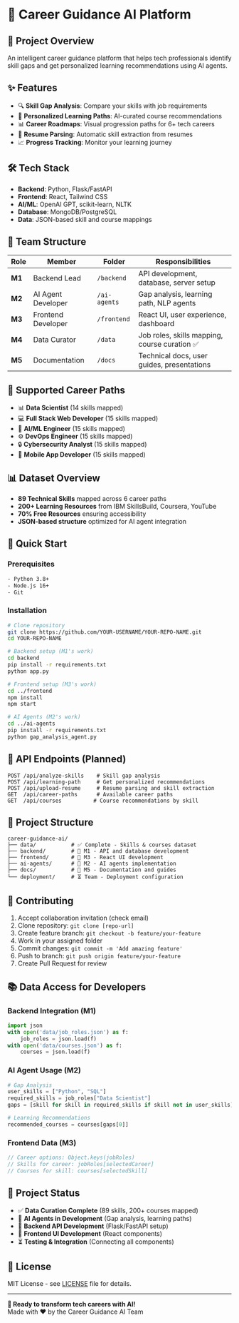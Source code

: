 # 🚀 Career Guidance AI Platform

## 📖 Project Overview
An intelligent career guidance platform that helps tech professionals identify skill gaps and get personalized learning recommendations using AI agents.

## ✨ Features
- 🔍 **Skill Gap Analysis**: Compare your skills with job requirements
- 🎯 **Personalized Learning Paths**: AI-curated course recommendations  
- 📊 **Career Roadmaps**: Visual progression paths for 6+ tech careers
- 🤖 **Resume Parsing**: Automatic skill extraction from resumes
- 📈 **Progress Tracking**: Monitor your learning journey

## 🛠️ Tech Stack
- **Backend**: Python, Flask/FastAPI
- **Frontend**: React, Tailwind CSS
- **AI/ML**: OpenAI GPT, scikit-learn, NLTK
- **Database**: MongoDB/PostgreSQL
- **Data**: JSON-based skill and course mappings

## 👥 Team Structure
| Role | Member | Folder | Responsibilities |
|------|--------|--------|------------------|
| **M1** | Backend Lead | `/backend` | API development, database, server setup |
| **M2** | AI Agent Developer | `/ai-agents` | Gap analysis, learning path, NLP agents |
| **M3** | Frontend Developer | `/frontend` | React UI, user experience, dashboard |
| **M4** | Data Curator | `/data` | Job roles, skills mapping, course curation ✅ |
| **M5** | Documentation | `/docs` | Technical docs, user guides, presentations |

## 🎯 Supported Career Paths
- 📊 **Data Scientist** (14 skills mapped)
- 💻 **Full Stack Web Developer** (15 skills mapped)
- 🤖 **AI/ML Engineer** (15 skills mapped)
- ⚙️ **DevOps Engineer** (15 skills mapped)
- 🔒 **Cybersecurity Analyst** (15 skills mapped)
- 📱 **Mobile App Developer** (15 skills mapped)

## 📊 Dataset Overview
- **89 Technical Skills** mapped across 6 career paths
- **200+ Learning Resources** from IBM SkillsBuild, Coursera, YouTube
- **70% Free Resources** ensuring accessibility
- **JSON-based structure** optimized for AI agent integration

## 🚀 Quick Start

### Prerequisites
```bash
- Python 3.8+
- Node.js 16+
- Git
```

### Installation
```bash
# Clone repository
git clone https://github.com/YOUR-USERNAME/YOUR-REPO-NAME.git
cd YOUR-REPO-NAME

# Backend setup (M1's work)
cd backend
pip install -r requirements.txt
python app.py

# Frontend setup (M3's work)  
cd ../frontend
npm install
npm start

# AI Agents (M2's work)
cd ../ai-agents
pip install -r requirements.txt
python gap_analysis_agent.py
```

## 🔧 API Endpoints (Planned)
```
POST /api/analyze-skills    # Skill gap analysis
POST /api/learning-path     # Get personalized recommendations
POST /api/upload-resume     # Resume parsing and skill extraction  
GET  /api/career-paths      # Available career paths
GET  /api/courses          # Course recommendations by skill
```

## 📁 Project Structure
```
career-guidance-ai/
├── data/           # ✅ Complete - Skills & courses dataset
├── backend/        # 🔄 M1 - API and database development
├── frontend/       # 🔄 M3 - React UI development  
├── ai-agents/      # 🔄 M2 - AI agents implementation
├── docs/           # 🔄 M5 - Documentation and guides
└── deployment/     # ⏳ Team - Deployment configuration
```

## 🤝 Contributing
1. Accept collaboration invitation (check email)
2. Clone repository: `git clone [repo-url]`
3. Create feature branch: `git checkout -b feature/your-feature`
4. Work in your assigned folder
5. Commit changes: `git commit -m 'Add amazing feature'`
6. Push to branch: `git push origin feature/your-feature`
7. Create Pull Request for review

## 📚 Data Access for Developers

### Backend Integration (M1)
```python
import json
with open('data/job_roles.json') as f:
    job_roles = json.load(f)
with open('data/courses.json') as f:
    courses = json.load(f)
```

### AI Agent Usage (M2)
```python
# Gap Analysis
user_skills = ["Python", "SQL"] 
required_skills = job_roles["Data Scientist"]
gaps = [skill for skill in required_skills if skill not in user_skills]

# Learning Recommendations  
recommended_courses = courses[gaps[0]]
```

### Frontend Data (M3)
```javascript
// Career options: Object.keys(jobRoles)
// Skills for career: jobRoles[selectedCareer]
// Courses for skill: courses[selectedSkill]
```

## 🎯 Project Status
- ✅ **Data Curation Complete** (89 skills, 200+ courses mapped)
- 🔄 **AI Agents in Development** (Gap analysis, learning paths)
- 🔄 **Backend API Development** (Flask/FastAPI setup)
- 🔄 **Frontend UI Development** (React components)
- ⏳ **Testing & Integration** (Connecting all components)

## 📄 License
MIT License - see [LICENSE](LICENSE) file for details.

---
**🚀 Ready to transform tech careers with AI!**  
Made with ❤️ by the Career Guidance AI Team
